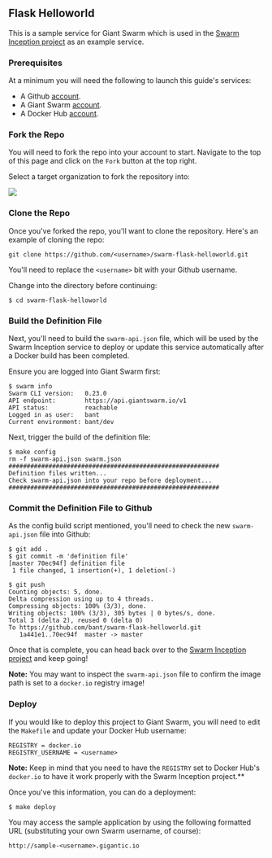 ## Flask Helloworld
This is a sample service for Giant Swarm which is used in the [Swarm Inception project](https://github.com/giantswarm/swarm-inception) as an example service.

### Prerequisites
At a minimum you will need the following to launch this guide's services:

* A Github [account](https://github.com).
* A Giant Swarm [account](https://giantswarm.io/request-invite/).
* A Docker Hub [account](https://hub.docker.com).

### Fork the Repo
You will need to fork the repo into your account to start. Navigate to the top of this page and click on the `Fork` button at the top right.

Select a target organization to fork the repository into:

![](https://raw.githubusercontent.com/giantswarm/swarm-flask-helloworld/master/assets/fork.png)

### Clone the Repo
Once you've forked the repo, you'll want to clone the repository. Here's an example of cloning the repo:

```
git clone https://github.com/<username>/swarm-flask-helloworld.git
```

You'll need to replace the `<username>` bit with your Github username.

Change into the directory before continuing:

```
$ cd swarm-flask-helloworld
```

### Build the Definition File
Next, you'll need to build the `swarm-api.json` file, which will be used by the Swarm Inception service to deploy or update this service automatically after a Docker build has been completed.

Ensure you are logged into Giant Swarm first:

```
$ swarm info
Swarm CLI version:   0.23.0
API endpoint:        https://api.giantswarm.io/v1
API status:          reachable
Logged in as user:   bant
Current environment: bant/dev
```

Next, trigger the build of the definition file:

```
$ make config
rm -f swarm-api.json swarm.json
##########################################################
Definition files written...
Check swarm-api.json into your repo before deployment...
##########################################################
```

### Commit the Definition File to Github
As the config build script mentioned, you'll need to check the new `swarm-api.json` file into Github:

```
$ git add .
$ git commit -m 'definition file'
[master 70ec94f] definition file
 1 file changed, 1 insertion(+), 1 deletion(-)

$ git push
Counting objects: 5, done.
Delta compression using up to 4 threads.
Compressing objects: 100% (3/3), done.
Writing objects: 100% (3/3), 305 bytes | 0 bytes/s, done.
Total 3 (delta 2), reused 0 (delta 0)
To https://github.com/bant/swarm-flask-helloworld.git
   1a441e1..70ec94f  master -> master
```

Once that is complete, you can head back over to the [Swarm Inception project](https://github.com/giantswarm/swarm-inception) and keep going!

**Note:** You may want to inspect the `swarm-api.json` file to confirm the image path is set to a `docker.io` registry image!

### Deploy
If you would like to deploy this project to Giant Swarm, you will need to edit the `Makefile` and update your Docker Hub username:

```
REGISTRY = docker.io
REGISTRY_USERNAME = <username>
```

**Note:** Keep in mind that you need to have the `REGISTRY` set to Docker Hub's `docker.io` to have it work properly with the Swarm Inception project.**

Once you've this information, you can do a deployment:

```
$ make deploy
```

You may access the sample application by using the following formatted URL (substituting your own Swarm username, of course):

```
http://sample-<username>.gigantic.io
```

